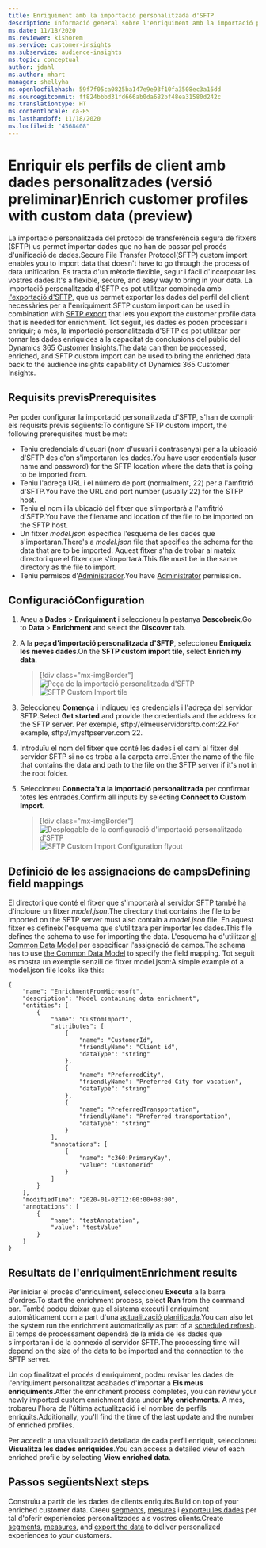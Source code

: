 ```yaml
---
title: Enriquiment amb la importació personalitzada d'SFTP
description: Informació general sobre l'enriquiment amb la importació personalitzada d'SFTP.
ms.date: 11/18/2020
ms.reviewer: kishorem
ms.service: customer-insights
ms.subservice: audience-insights
ms.topic: conceptual
author: jdahl
ms.author: mhart
manager: shellyha
ms.openlocfilehash: 59f7f05ca0825ba147e9e93f10fa3508ec3a16dd
ms.sourcegitcommit: ff824bbbd31fd666ab0da682bf48ea31580d242c
ms.translationtype: HT
ms.contentlocale: ca-ES
ms.lasthandoff: 11/18/2020
ms.locfileid: "4568408"
---
```

# <a name="enrich-customer-profiles-with-custom-data-preview"></a><span data-ttu-id="591e5-103">Enriquir els perfils de client amb dades personalitzades (versió preliminar)</span><span class="sxs-lookup"><span data-stu-id="591e5-103">Enrich customer profiles with custom data (preview)</span></span>

<span data-ttu-id="591e5-104">La importació personalitzada del protocol de transferència segura de fitxers (SFTP) us permet importar dades que no han de passar pel procés d'unificació de dades.</span><span class="sxs-lookup"><span data-stu-id="591e5-104">Secure File Transfer Protocol(SFTP) custom import enables you to import data that doesn't have to go through the process of data unification.</span></span> <span data-ttu-id="591e5-105">Es tracta d'un mètode flexible, segur i fàcil d'incorporar les vostres dades.</span><span class="sxs-lookup"><span data-stu-id="591e5-105">It's a flexible, secure, and easy way to bring in your data.</span></span> <span data-ttu-id="591e5-106">La importació personalitzada d'SFTP es pot utilitzar combinada amb [l'exportació d'SFTP](export-sftp.md), que us permet exportar les dades del perfil del client necessàries per a l'enriquiment.</span><span class="sxs-lookup"><span data-stu-id="591e5-106">SFTP custom import can be used in combination with [SFTP export](export-sftp.md) that lets you export the customer profile data that is needed for enrichment.</span></span> <span data-ttu-id="591e5-107">Tot seguit, les dades es poden processar i enriquir; a més, la importació personalitzada d'SFTP es pot utilitzar per tornar les dades enriquides a la capacitat de conclusions del públic del Dynamics 365 Customer Insights.</span><span class="sxs-lookup"><span data-stu-id="591e5-107">The data can then be processed, enriched, and SFTP custom import can be used to bring the enriched data back to the audience insights capability of Dynamics 365 Customer Insights.</span></span>

## <a name="prerequisites"></a><span data-ttu-id="591e5-108">Requisits previs</span><span class="sxs-lookup"><span data-stu-id="591e5-108">Prerequisites</span></span>

<span data-ttu-id="591e5-109">Per poder configurar la importació personalitzada d'SFTP, s'han de complir els requisits previs següents:</span><span class="sxs-lookup"><span data-stu-id="591e5-109">To configure SFTP custom import, the following prerequisites must be met:</span></span>

- <span data-ttu-id="591e5-110">Teniu credencials d'usuari (nom d'usuari i contrasenya) per a la ubicació d'SFTP des d'on s'importaran les dades.</span><span class="sxs-lookup"><span data-stu-id="591e5-110">You have user credentials (user name and password) for the SFTP location where the data that is going to be imported from.</span></span>
- <span data-ttu-id="591e5-111">Teniu l'adreça URL i el número de port (normalment, 22) per a l'amfitrió d'SFTP.</span><span class="sxs-lookup"><span data-stu-id="591e5-111">You have the URL and port number (usually 22) for the STFP host.</span></span>
- <span data-ttu-id="591e5-112">Teniu el nom i la ubicació del fitxer que s'importarà a l'amfitrió d'SFTP.</span><span class="sxs-lookup"><span data-stu-id="591e5-112">You have the filename and location of the file to be imported on the SFTP host.</span></span>
- <span data-ttu-id="591e5-113">Un fitxer *model.json* especifica l'esquema de les dades que s'importaran.</span><span class="sxs-lookup"><span data-stu-id="591e5-113">There's a *model.json* file that specifies the schema for the data that are to be imported.</span></span> <span data-ttu-id="591e5-114">Aquest fitxer s'ha de trobar al mateix directori que el fitxer que s'importarà.</span><span class="sxs-lookup"><span data-stu-id="591e5-114">This file must be in the same directory as the file to import.</span></span>
- <span data-ttu-id="591e5-115">Teniu permisos d'[Administrador](permissions.md#administrator).</span><span class="sxs-lookup"><span data-stu-id="591e5-115">You have [Administrator](permissions.md#administrator) permission.</span></span>

## <a name="configuration"></a><span data-ttu-id="591e5-116">Configuració</span><span class="sxs-lookup"><span data-stu-id="591e5-116">Configuration</span></span>

1. <span data-ttu-id="591e5-117">Aneu a **Dades** > **Enriquiment** i seleccioneu la pestanya **Descobreix**.</span><span class="sxs-lookup"><span data-stu-id="591e5-117">Go to **Data** > **Enrichment** and select the **Discover** tab.</span></span>

1. <span data-ttu-id="591e5-118">A la **peça d'importació personalitzada d'SFTP**, seleccioneu **Enriqueix les meves dades**.</span><span class="sxs-lookup"><span data-stu-id="591e5-118">On the **SFTP custom import tile**, select **Enrich my data**.</span></span>

   > [!div class="mx-imgBorder"]
   > <span data-ttu-id="591e5-119">![Peça de la importació personalitzada d'SFTP](media/SFTP_Custom_Import_tile.png "Peça de la importació personalitzada d'SFTP")</span><span class="sxs-lookup"><span data-stu-id="591e5-119">![SFTP Custom Import tile](media/SFTP_Custom_Import_tile.png "SFTP Custom Import tile")</span></span>

1. <span data-ttu-id="591e5-120">Seleccioneu **Comença** i indiqueu les credencials i l'adreça del servidor SFTP.</span><span class="sxs-lookup"><span data-stu-id="591e5-120">Select **Get started** and provide the credentials and the address for the SFTP server.</span></span> <span data-ttu-id="591e5-121">Per exemple, sftp://elmeuservidorsftp.com:22.</span><span class="sxs-lookup"><span data-stu-id="591e5-121">For example, sftp://mysftpserver.com:22.</span></span>

1. <span data-ttu-id="591e5-122">Introduïu el nom del fitxer que conté les dades i el camí al fitxer del servidor SFTP si no es troba a la carpeta arrel.</span><span class="sxs-lookup"><span data-stu-id="591e5-122">Enter the name of the file that contains the data and path to the file on the SFTP server if it's not in the root folder.</span></span>

1. <span data-ttu-id="591e5-123">Seleccioneu **Connecta't a la importació personalitzada** per confirmar totes les entrades.</span><span class="sxs-lookup"><span data-stu-id="591e5-123">Confirm all inputs by selecting **Connect to Custom Import**.</span></span>

   > [!div class="mx-imgBorder"]
   > <span data-ttu-id="591e5-124">![Desplegable de la configuració d'importació personalitzada d'SFTP](media/SFTP_Custom_Import_Configuration_flyout.png "Desplegable de la configuració d'importació personalitzada d'SFTP")</span><span class="sxs-lookup"><span data-stu-id="591e5-124">![SFTP Custom Import Configuration flyout](media/SFTP_Custom_Import_Configuration_flyout.png "SFTP Custom Import Configuration flyout")</span></span>

## <a name="defining-field-mappings"></a><span data-ttu-id="591e5-125">Definició de les assignacions de camps</span><span class="sxs-lookup"><span data-stu-id="591e5-125">Defining field mappings</span></span> 

<span data-ttu-id="591e5-126">El directori que conté el fitxer que s'importarà al servidor SFTP també ha d'incloure un fitxer *model.json*.</span><span class="sxs-lookup"><span data-stu-id="591e5-126">The directory that contains the file to be imported on the SFTP server must also contain a *model.json* file.</span></span> <span data-ttu-id="591e5-127">En aquest fitxer es defineix l'esquema que s'utilitzarà per importar les dades.</span><span class="sxs-lookup"><span data-stu-id="591e5-127">This file defines the schema to use for importing the data.</span></span> <span data-ttu-id="591e5-128">L'esquema ha d'utilitzar [el Common Data Model](https://docs.microsoft.com/common-data-model/) per especificar l'assignació de camps.</span><span class="sxs-lookup"><span data-stu-id="591e5-128">The schema has to use [the Common Data Model](https://docs.microsoft.com/common-data-model/) to specify the field mapping.</span></span> <span data-ttu-id="591e5-129">Tot seguit es mostra un exemple senzill de fitxer model.json:</span><span class="sxs-lookup"><span data-stu-id="591e5-129">A simple example of a model.json file looks like this:</span></span>

```
{
    "name": "EnrichmentFromMicrosoft",
    "description": "Model containing data enrichment",
    "entities": [
        {
            "name": "CustomImport",
            "attributes": [
                {
                    "name": "CustomerId",
                    "friendlyName": "Client id",
                    "dataType": "string"
                },
                {
                    "name": "PreferredCity",
                    "friendlyName": "Preferred City for vacation",
                    "dataType": "string"
                },
                {
                    "name": "PreferredTransportation",
                    "friendlyName": "Preferred transportation",
                    "dataType": "string"
                }
            ],
            "annotations": [
                {
                    "name": "c360:PrimaryKey",
                    "value": "CustomerId"
                }
            ]
        }
    ],
    "modifiedTime": "2020-01-02T12:00:00+08:00",
    "annotations": [
        {
            "name": "testAnnotation",
            "value": "testValue"
        }
    ]
}
```

## <a name="enrichment-results"></a><span data-ttu-id="591e5-130">Resultats de l'enriquiment</span><span class="sxs-lookup"><span data-stu-id="591e5-130">Enrichment results</span></span>

<span data-ttu-id="591e5-131">Per iniciar el procés d'enriquiment, seleccioneu **Executa** a la barra d'ordres.</span><span class="sxs-lookup"><span data-stu-id="591e5-131">To start the enrichment process, select **Run** from the command bar.</span></span> <span data-ttu-id="591e5-132">També podeu deixar que el sistema executi l'enriquiment automàticament com a part d'una [actualització planificada](system.md#schedule-tab).</span><span class="sxs-lookup"><span data-stu-id="591e5-132">You can also let the system run the enrichment automatically as part of a [scheduled refresh](system.md#schedule-tab).</span></span> <span data-ttu-id="591e5-133">El temps de processament dependrà de la mida de les dades que s'importaran i de la connexió al servidor SFTP.</span><span class="sxs-lookup"><span data-stu-id="591e5-133">The processing time will depend on the size of the data to be imported and the connection to the SFTP server.</span></span>

<span data-ttu-id="591e5-134">Un cop finalitzat el procés d'enriquiment, podeu revisar les dades de l'enriquiment personalitzat acabades d'importar a **Els meus enriquiments**.</span><span class="sxs-lookup"><span data-stu-id="591e5-134">After the enrichment process completes, you can review your newly imported custom enrichment data under **My enrichments**.</span></span> <span data-ttu-id="591e5-135">A més, trobareu l'hora de l'última actualització i el nombre de perfils enriquits.</span><span class="sxs-lookup"><span data-stu-id="591e5-135">Additionally, you'll find the time of the last update and the number of enriched profiles.</span></span>

<span data-ttu-id="591e5-136">Per accedir a una visualització detallada de cada perfil enriquit, seleccioneu **Visualitza les dades enriquides**.</span><span class="sxs-lookup"><span data-stu-id="591e5-136">You can access a detailed view of each enriched profile by selecting **View enriched data**.</span></span>

## <a name="next-steps"></a><span data-ttu-id="591e5-137">Passos següents</span><span class="sxs-lookup"><span data-stu-id="591e5-137">Next steps</span></span>

<span data-ttu-id="591e5-138">Construïu a partir de les dades de clients enriquits.</span><span class="sxs-lookup"><span data-stu-id="591e5-138">Build on top of your enriched customer data.</span></span> <span data-ttu-id="591e5-139">Creeu [segments](segments.md), [mesures](measures.md) i [exporteu les dades](export-destinations.md) per tal d'oferir experiències personalitzades als vostres clients.</span><span class="sxs-lookup"><span data-stu-id="591e5-139">Create [segments](segments.md), [measures](measures.md), and [export the data](export-destinations.md) to deliver personalized experiences to your customers.</span></span>



